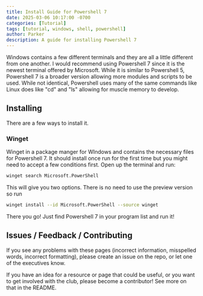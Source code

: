 ```yaml
---
title: Install Guide for Powershell 7
date: 2025-03-06 10:17:00 -0700  
categories: [Tutorial]
tags: [tutorial, windows, shell, powershell]
author: Parker
description: A guide for installing Powershell 7 
---
```


Windows contains a few different terminals and they are all a little different
from one another. I would recommend using Powershell 7 since it is the newest
terminal offered by Microsoft. While it is similar to Powershell 5, Powershell 7
is a broader version allowing more modules and scripts to be used. While not
identical, Powershell uses many of the same commands like Linux does like "cd"
and "ls" allowing for muscle memory to develop.

## Installing

There are a few ways to install it.

### Winget

Winget in a package manger for WIndows and contains the necessary files for
Powershell 7. It should install once run for the first time but you might need
to accept a few conditions first. Open up the terminal and run:

```sh
winget search Microsoft.PowerShell
```

This will give you two options. There is no need to use the preview version so run

```sh
winget install --id Microsoft.PowerShell --source winget
```

There you go! Just find Powershell 7 in your program list and run it!

## Issues / Feedback / Contributing

If you see any problems with these pages (incorrect information, misspelled
words, incorrect formatting), please create an issue on the repo, or let one
of the executives know.

If you have an idea for a resource or page that could be useful, or you want
to get involved with the club, please become a contributor! See more on that
in the README.
